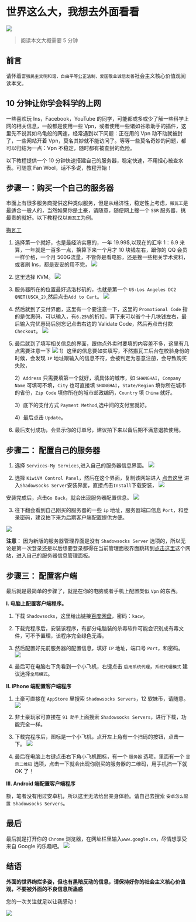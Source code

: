 # 世界这么大，我想去外面看看
![](http://pco4vspqe.bkt.clouddn.com/3%E3%80%82101.jpg)

> 阅读本文大概需要 5 分钟
## 前言

请怀着`富强民主文明和谐，自由平等公正法制，爱国敬业诚信友善`社会主义核心价值观阅读本文。

## 10 分钟让你学会科学的上网

一些喜欢玩 Ins，Facebook，YouTube 的同学，可能都或多或少了解一些科学上网的相关信息，一般都是使用一些 Vpn，或者使用一些诸如谷歌助手的插件，这里先不说其如乌龟般的网速，经常遇到以下问题：正在用的 Vpn 动不动就被封了，一些网站开着 Vpn，莫名其妙就不能访问了。等等一些莫名奇妙的问题，都可以归结为一点：Vpn 不稳定，随时都有被查封的危险。

以下教程提供一个 10 分钟快速搭建自己的服务器，稳定快速，不用担心被查水表。可随意 Fan Wool，话不多说，教程开始！

## 步骤一：购买一个自己的服务器

市面上有很多服务商提供这种类似服务，但是从经济性，稳定性上考虑，`搬瓦工`是最适合一般人的，当然如果你是土豪，请随意，随便网上搜一个 `SSR` 服务器，挑最贵的就好。以下教程仅以`搬瓦工`为例。

[搬瓦工](https://bandwagonhost.com/)

1. 选择第一个就好，也是最经济实惠的，一年 19.99$,以现在的汇率 1：6.9 来算，一年就是一百多一点，换算下来一个月才 10 块钱左右，跟你的 QQ 会员一样价格，一个月 500G流量，不管你是看电影，还是搜一些相关学术资料，或者刷 Ins，都是妥妥的用不完，
![](http://pco4vspqe.bkt.clouddn.com/3%E3%80%821.jpg)

2. 这里选择 KVM。
![](http://pco4vspqe.bkt.clouddn.com/3%E3%80%822.jpg)

3. 服务器所在的位置最好选洛杉矶的，也就是第一个 `US-Los Angeles DC2 QNET(USCA_2)`,然后点击`Add to Cart`。
![](http://pco4vspqe.bkt.clouddn.com/3%E3%80%8233.jpg)

4. 然后就到了支付界面，这里有一个要注意一下，这里的 `Promotional Code` 指的是优惠码，可以输入，有`6.25%`的折扣，算下来可以省个十几块钱左右，最后输入完优惠码后别忘记点击右边的 Validate Code，然后再点击付款`Checkout`。
![](http://pco4vspqe.bkt.clouddn.com/3%E3%80%824.jpg)

5. 最后就到了填写相关信息的界面，跟你点外卖时要填的内容差不多，这里有几点需要注意一下
![](http://pco4vspqe.bkt.clouddn.com/3%E3%80%825.jpg)
   1）这里的信息要如实填写，不然搬瓦工后台在校验身份的时候，会发现 `IP` 地址跟输入的信息不符，会被判定为恶意注册，会导致购买失败，

   2）`Address` 只需要填第一个就好，填具体的城市，如 `SHANGHAI`，`Company Name` 可填可不填，`City` 也可直接填 `SHANGHAI`，`State/Region` 填你所在城市的省份，`Zip Code` 填你所在的城市邮政编码，`Country` 填 `China` 就好。

   3）底下的支付方式 `Payment Method`,选中间的支付宝就好。

   4）最后点击 `Update`。

6. 最后支付成功，会显示你的订单号，建议拍下来以备后期不满意退款使用。

## 步骤二： 配置自己的服务器

1. 选择 `Services-My Services`,进入自己的服务器信息界面。
![](http://pco4vspqe.bkt.clouddn.com/3%E3%80%826.jpg)

2. 选择 `KiwiVM Control Panel`，然后在这个界面，复制该网站进入 [点击这里](https://kiwivm.64clouds.com/main-exec.php?mode=extras_shadowsocks) 进入`Shadowsocks Server`安装界面，直接点击`Install`下载安装，
![](http://pco4vspqe.bkt.clouddn.com/3%E3%80%827.jpg)

安装完成后，点击`Go Back`，就会出现服务器配置信息。
![](http://pco4vspqe.bkt.clouddn.com/3%E3%80%8277.jpg)

3. 往下翻会看到自己刚买的服务器的一些 `ip` 地址，服务器端口信息 `Port`，和登录密码，建议拍下来为后期客户端配置提供方便。

![](http://pco4vspqe.bkt.clouddn.com/3%E3%80%828.jpg)

**注意：** 因为新版的服务器管理界面是没有 `Shadowsocks Server` 选项的，所以无论是第一次登录还是以后想要登录都得在当前管理面板界面跳转到[点击这里](https://kiwivm.64clouds.com/main-exec.php?mode=extras_shadowsocks)这个网站，进入自己的服务器信息管理面板。

## 步骤三： 配置客户端

最后就是最简单的步骤了，就是在你的电脑或者手机上配置类似 `Vpn` 的东西。

**Ⅰ. 电脑上配置客户端程序。** 

1. 下载 `Shadowsocks`，这里给出链接[百度网盘](https://pan.baidu.com/s/1dz8tV8HyWegquH0tdQdJfQ)，密码：`kacw`。

2. 下载完程序后，安装该程序，有部分电脑装的杀毒软件可能会识别成有毒文件，可不予置理，该程序完全绿色无毒。

3. 然后配置好先前服务器的配置信息，填好 `IP` 地址，端口号 `Port`，和密码。
![](http://pco4vspqe.bkt.clouddn.com/3%E3%80%829.jpg)

4. 最后可在电脑右下角看到一个小飞机，右键点击 `启用系统代理`，`系统代理模式` 建议选择`全局模式`。

**Ⅱ. iPhone 端配置客户端程序**

1. 土豪可直接在 `AppStore` 里搜索 `Shadowsocks Servers`，12 软妹币，请随意。
![](http://pco4vspqe.bkt.clouddn.com/3%E3%80%8211.png)

2. 非土豪玩家可直接在 `91 助手`上面搜索 `Shadowsocks Servers`，进行下载，功能完全一样。

3. 下载完程序后，图标是一个小飞机，点开左上角有一个扫码的按钮，点击一下。
![](http://pco4vspqe.bkt.clouddn.com/3%E3%80%8212.jpg)

4. 最后在电脑上右键点击右下角小飞机图标，有一个 `服务器` 选项，里面有一个 `显示二维码` 选项，点击一下就会出现你刚买的服务器的二维码，用手机扫一下就 OK 了！

**Ⅲ. Android 端配置客户端程序**

额，笔者没有用过安卓机，所以这里无法给出亲身体验。请自己去搜索 `安卓怎么配置 Shadowsocks Servers`。

## 最后

最后就是打开你的 `Chrome` 浏览器，在网址栏里输入`www.google.cn`，尽情想享受来自 Google 的乐趣吧。
![](http://pco4vspqe.bkt.clouddn.com/3%E3%80%82101.jpg)

## 结语

**外面的世界绚烂多姿，但也有黑暗反动的信息，请保持好你的社会主义核心价值观，不要被外面的不良信息所蛊惑**



您的一次关注就足以让我感动！

![](http://pco4vspqe.bkt.clouddn.com/qrcode_for_gh_6eaaeac8f6b8_258.jpg)
